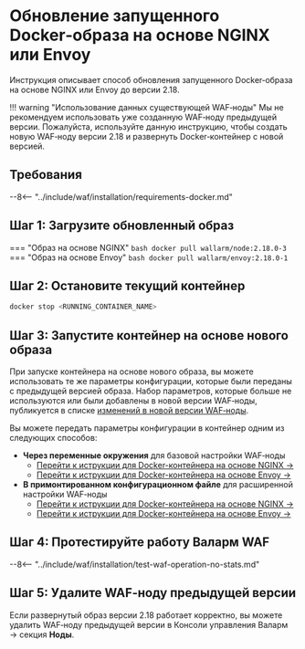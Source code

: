 [waf-mode-instr]:                   ../admin-ru/configure-wallarm-mode.md
[logging-instr]:                    ../admin-ru/configure-logging.md
[proxy-balancer-instr]:             ../admin-ru/using-proxy-or-balancer-ru.md
[scanner-whitelisting-instr]:       ../admin-ru/scanner-ips-whitelisting.md
[process-time-limit-instr]:         ../admin-ru/configure-parameters-ru.md#wallarm_process_time_limit
[default-ip-blocking-settings]:     ../admin-ru/configure-ip-blocking-nginx-ru.md
[wallarm-acl-directive]:            ../admin-ru/configure-parameters-ru.md#wallarm_acl
[allocating-memory-guide]:          ../admin-ru/configuration-guides/allocate-resources-for-waf-node.md
[enable-libdetection-docs]:         ../admin-ru/configure-parameters-ru.md#wallarm_enable_libdetection

# Обновление запущенного Docker‑образа на основе NGINX или Envoy

Инструкция описывает способ обновления запущенного Docker‑образа на основе NGINX или Envoy до версии 2.18.

!!! warning "Использование данных существующей WAF‑ноды"
    Мы не рекомендуем использовать уже созданную WAF‑ноду предыдущей версии. Пожалуйста, используйте данную инструкцию, чтобы создать новую WAF‑ноду версии 2.18 и развернуть Docker‑контейнер с новой версией.

## Требования

--8<-- "../include/waf/installation/requirements-docker.md"

## Шаг 1: Загрузите обновленный образ

=== "Образ на основе NGINX"
    ``` bash
    docker pull wallarm/node:2.18.0-3
    ```
=== "Образ на основе Envoy"
    ``` bash
    docker pull wallarm/envoy:2.18.0-1
    ```

## Шаг 2: Остановите текущий контейнер

```bash
docker stop <RUNNING_CONTAINER_NAME>
```

## Шаг 3: Запустите контейнер на основе нового образа

При запуске контейнера на основе нового образа, вы можете использовать те же параметры конфигурации, которые были переданы с предыдущей версией образа. Набор параметров, которые больше не используются или были добавлены в новой версии WAF‑ноды, публикуется в списке [изменений в новой версии WAF‑ноды](what-is-new.md).

Вы можете передать параметры конфигурации в контейнер одним из следующих способов:

* **Через переменные окружения** для базовой настройки WAF‑ноды
    * [Перейти к иструкции для Docker-контейнера на основе NGINX →](../admin-ru/installation-docker-ru.md#запуск-контейнера-с-переменными-окружения)
    * [Перейти к иструкции для Docker-контейнера на основе Envoy →](../admin-ru/installation-guides/envoy/envoy-docker.md#запуск-контейнера-с-переменными-окружения)
* **В примонтированном конфигурационном файле** для расширенной настройки WAF‑ноды
    * [Перейти к иструкции для Docker-контейнера на основе NGINX →](../admin-ru/installation-docker-ru.md#запуск-контейнера-с-примонтированным-конфигурационным-файлом)
    * [Перейти к иструкции для Docker-контейнера на основе Envoy →](../admin-ru/installation-guides/envoy/envoy-docker.md#запуск-контейнера-с-примонтированным-конфигурационным-файлом)

## Шаг 4: Протестируйте работу Валарм WAF

--8<-- "../include/waf/installation/test-waf-operation-no-stats.md"

## Шаг 5: Удалите WAF‑ноду предыдущей версии

Если развернутый образ версии 2.18 работает корректно, вы можете удалить WAF‑ноду предыдущей версии в Консоли управления Валарм → секция **Ноды**.
